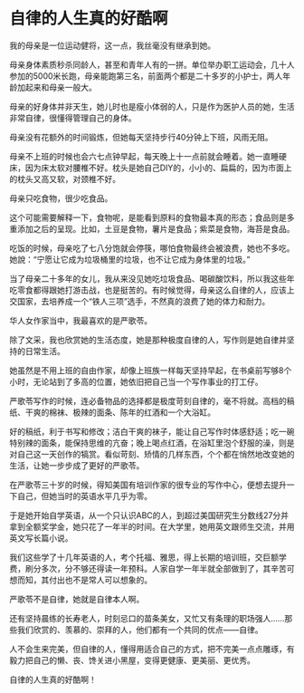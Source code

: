 # 自律的人生真的好酷啊

我的母亲是一位运动健将，这一点，我丝毫没有继承到她。 

母亲身体素质秒杀同龄人，甚至和青年人有的一拼。单位举办职工运动会，几十人参加的5000米长跑，母亲能跑第三名，前面两个都是二十多岁的小护士，两人年龄加起来和母亲一般大。 

母亲的好身体并非天生，她儿时也是瘦小体弱的人，只是作为医护人员的她，生活非常自律，很懂得管理自己的身体。 

母亲没有花额外的时间锻炼，但她每天坚持步行40分钟上下班，风雨无阻。 

母亲不上班的时候也会六七点钟早起，每天晚上十一点前就会睡着。她一直睡硬床，因为床太软对腰椎不好。枕头是她自己DIY的，小小的、扁扁的，因为市面上的枕头又高又软，对颈椎不好。 

母亲只吃食物，很少吃食品。 

这个可能需要解释一下，食物呢，是能看到原料的食物最本真的形态；食品则是多重添加之后的呈现。比如，土豆是食物，薯片是食品；紫菜是食物，海苔是食品。 

吃饭的时候，母亲吃了七八分饱就会停筷，哪怕食物最终会被浪费，她也不多吃。她說：“宁愿让它成为垃圾桶里的垃圾，也不让它成为身体里的垃圾。” 

当了母亲二十多年的女儿，我从来没见她吃垃圾食品、喝碳酸饮料，所以我这些年吃零食都得跟她打游击战，也是挺苦的。有时候觉得，母亲这么自律的人，应该上交国家，去培养成一个“铁人三项”选手，不然真的浪费了她的体力和耐力。 

华人女作家当中，我最喜欢的是严歌苓。 

除了文采，我也欣赏她的生活态度，她是那种极度自律的人，写作则是她自律并坚持的日常生活。 

她虽然是不用上班的自由作家，却像上班族一样每天坚持早起，在书桌前写够8个小时，无论站到了多高的位置，她依旧把自己当一个写作事业的打工仔。 

严歌苓写作的时候，连必备物品的选择都是极度苛刻自律的，毫不将就。高档的稿纸、干爽的棉袜、极辣的面条、陈年的红酒和一个大浴缸。 

好的稿纸，利于书写和修改；洁白干爽的袜子，能让自己写作时体感舒适；吃一碗特别辣的面条，能保持思维的亢奋；晚上喝点红酒，在浴缸里泡个舒服的澡，则是对自己这一天创作的犒赏。看似苛刻、矫情的几样东西，个个都在悄然地改变她的生活，让她一步步成了更好的严歌苓。 

在严歌苓三十岁的时候，得知美国有培训作家的很专业的写作中心，便想去提升一下自己，但她当时的英语水平几乎为零。 

于是她开始自学英语，从一个只认识ABC的人，到超过美国研究生分数线27分并拿到全额奖学金，她只花了一年半的时间。在大学里，她用英文跟师生交流，并用英文写长篇小说。 

我们这些学了十几年英语的人，考个托福、雅思，得上长期的培训班，交巨额学费，刷分多次，分不够还得读一年预科。人家自学一年半就全部做到了，其辛苦可想而知，其付出也不是常人可以想象的。 

严歌苓不是自律，她就是自律本人啊。 

还有坚持晨练的长寿老人，时刻忌口的苗条美女，又忙又有条理的职场强人……那些我们欣赏的、羡慕的、崇拜的人，他们都有一个共同的优点——自律。 

人不会生来完美，但自律的人，懂得用适合自己的方式，把不完美一点点雕琢，有毅力把自己的懒、丧、馋关进小黑屋，变得更健康、更美丽、更优秀。 

自律的人生真的好酷啊！